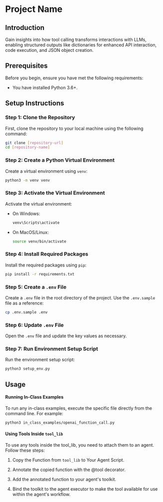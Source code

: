 # Project Name

## Introduction
Gain insights into how tool calling transforms interactions with LLMs, enabling structured outputs like dictionaries for enhanced API interaction, code execution, and JSON object creation.

## Prerequisites
Before you begin, ensure you have met the following requirements:
- You have installed Python 3.6+.

## Setup Instructions

### Step 1: Clone the Repository
First, clone the repository to your local machine using the following command:
```bash
git clone [repository-url]
cd [repository-name]
```

### Step 2: Create a Python Virtual Environment
Create a virtual environment using `venv`:
```bash
python3 -m venv venv
```

### Step 3: Activate the Virtual Environment
Activate the virtual environment:
- On Windows:
  ```bash
  venv\Scripts\activate
  ```
- On MacOS/Linux:
  ```bash
  source venv/bin/activate
  ```

### Step 4: Install Required Packages
Install the required packages using `pip`:
```bash
pip install -r requirements.txt
```

### Step 5: Create a `.env` File
Create a `.env` file in the root directory of the project. Use the `.env.sample` file as a reference:
```bash
cp .env.sample .env
```

### Step 6: Update `.env` File
Open the `.env` file and update the key values as necessary.

### Step 7: Run Environment Setup Script
Run the environment setup script:
```bash
python3 setup_env.py
```

## Usage

#### Running In-Class Examples
To run any in-class examples, execute the specific file directly from the command line. For example:

```bash
python3 in_class_examples/openai_function_call.py
```

#### Using Tools Inside `tool_lib`
To use any tools inside the tool_lib, you need to attach them to an agent. Follow these steps:

1. Copy the Function from `tool_lib` to Your Agent Script.

2. Annotate the copied function with the @tool decorator.

3. Add the annotated function to your agent's toolkit.

4. Bind the toolkit to the agent executor to make the tool available for use within the agent's workflow.
